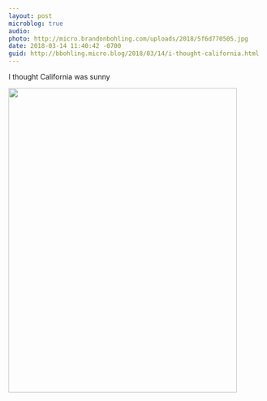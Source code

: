 ```yaml
---
layout: post
microblog: true
audio: 
photo: http://micro.brandonbohling.com/uploads/2018/5f6d770505.jpg
date: 2018-03-14 11:40:42 -0700
guid: http://bbohling.micro.blog/2018/03/14/i-thought-california.html
---
```

I thought California was sunny

<img src="http://micro.brandonbohling.com/uploads/2018/5f6d770505.jpg" width="450" height="600" />
